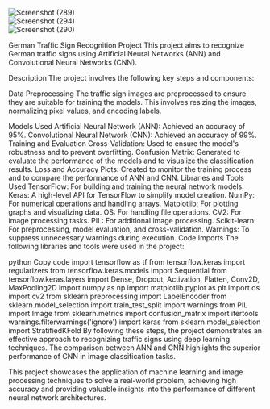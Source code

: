 ![Screenshot (289)](https://github.com/youssef665/AI-ML-projects/assets/110295462/5a63097a-fa44-4b02-9b2a-ca36496bab03)<br>
![Screenshot (294)](https://github.com/youssef665/AI-ML-projects/assets/110295462/d253ae08-9c70-4fa6-9f1b-2aa3202e39dc)<br>
![Screenshot (290)](https://github.com/youssef665/AI-ML-projects/assets/110295462/23c374e4-266e-46b2-8f7f-e4f2104b87e2)<br>

German Traffic Sign Recognition Project
This project aims to recognize German traffic signs using Artificial Neural Networks (ANN) and Convolutional Neural Networks (CNN).

Description
The project involves the following key steps and components:

Data Preprocessing
The traffic sign images are preprocessed to ensure they are suitable for training the models. This involves resizing the images, normalizing pixel values, and encoding labels.

Models Used
Artificial Neural Network (ANN): Achieved an accuracy of 95%.
Convolutional Neural Network (CNN): Achieved an accuracy of 99%.
Training and Evaluation
Cross-Validation: Used to ensure the model's robustness and to prevent overfitting.
Confusion Matrix: Generated to evaluate the performance of the models and to visualize the classification results.
Loss and Accuracy Plots: Created to monitor the training process and to compare the performance of ANN and CNN.
Libraries and Tools Used
TensorFlow: For building and training the neural network models.
Keras: A high-level API for TensorFlow to simplify model creation.
NumPy: For numerical operations and handling arrays.
Matplotlib: For plotting graphs and visualizing data.
OS: For handling file operations.
CV2: For image processing tasks.
PIL: For additional image processing.
Scikit-learn: For preprocessing, model evaluation, and cross-validation.
Warnings: To suppress unnecessary warnings during execution.
Code Imports
The following libraries and tools were used in the project:

python
Copy code
import tensorflow as tf
from tensorflow.keras import regularizers
from tensorflow.keras.models import Sequential
from tensorflow.keras.layers import Dense, Dropout, Activation, Flatten, Conv2D, MaxPooling2D
import numpy as np
import matplotlib.pyplot as plt
import os
import cv2
from sklearn.preprocessing import LabelEncoder
from sklearn.model_selection import train_test_split
import warnings
from PIL import Image
from sklearn.metrics import confusion_matrix
import itertools
warnings.filterwarnings('ignore')
import keras
from sklearn.model_selection import StratifiedKFold
By following these steps, the project demonstrates an effective approach to recognizing traffic signs using deep learning techniques. The comparison between ANN and CNN highlights the superior performance of CNN in image classification tasks.

This project showcases the application of machine learning and image processing techniques to solve a real-world problem, achieving high accuracy and providing valuable insights into the performance of different neural network architectures.

